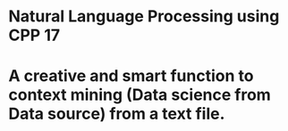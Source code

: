 # Natural Language Processing using CPP 17
# A creative and smart function to context mining (Data science from Data source) from a text file.
